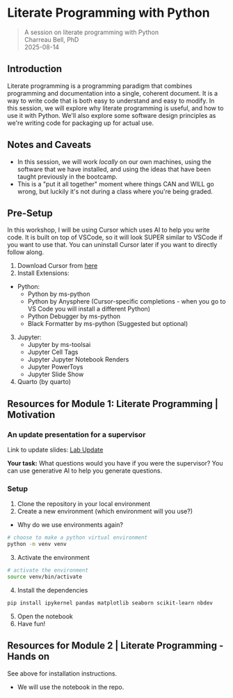# Literate Programming with Python

> A session on literate programming with Python  
> Charreau Bell, PhD  
> 2025-08-14  

## Introduction

Literate programming is a programming paradigm that combines programming and documentation into a single, coherent document. It is a way to write code that is both easy to understand and easy to modify. In this session, we will explore why literate programming is useful, and how to use it with Python. We'll also explore some software design principles as we're writing code for packaging up for actual use.

## Notes and Caveats
- In this session, we will work *locally* on our own machines, using the software that we have installed, and using the ideas that have been taught previously in the bootcamp.
- This is a "put it all together" moment where things CAN and WILL go wrong, but luckily it's not during a class where you're being graded.

## Pre-Setup
In this workshop, I will be using Cursor which uses AI to help you write code. It is built on top of VSCode, so it will look SUPER similar to VSCode if you want to use that. You can uninstall Cursor later if you want to directly follow along.

1. Download Cursor from [here](https://cursor.com/download)
2. Install Extensions:
  - Python:
    - Python by ms-python
    - Python by Anysphere (Cursor-specific completions - when you go to VS Code you will install a different Python)
    - Python Debugger by ms-python
    - Black Formatter by ms-python (Suggested but optional)
3. Jupyter:
    - Jupyter by ms-toolsai
    - Jupyter Cell Tags
    - Jupyter Jupyter Notebook Renders
    - Jupyter PowerToys
    - Jupyter Slide Show
4. Quarto (by quarto)


## Resources for Module 1: Literate Programming | Motivation

### An update presentation for a supervisor
Link to update slides: [Lab Update](https://vanderbilt365-my.sharepoint.com/:b:/g/personal/charreau_s_bell_vanderbilt_edu/EYz8t6XYFBJIoayOklYn-5UBtobUXKHWyghHwBLboQTqQw?e=0DOWgA)

**Your task:** What questions would you have if you were the supervisor?
You can use generative AI to help you generate questions.

### Setup
1. Clone the repository in your local environment
2. Create a new environment (which environment will you use?)
  - Why do we use environments again?
```bash
# choose to make a python virtual environment
python -m venv venv
```
3. Activate the environment
```bash
# activate the environment
source venv/bin/activate
```
4. Install the dependencies
```bash 
pip install ipykernel pandas matplotlib seaborn scikit-learn nbdev
```
5. Open the notebook
6. Have fun!

## Resources for Module 2 | Literate Programming - Hands on
See above for installation instructions.
* We will use the notebook in the repo.
